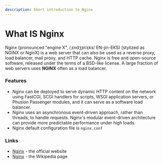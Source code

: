 ```yaml
---
description: Short introduction to Nginx
---
```


# What IS Nginx

Nginx (pronounced "engine X", /ˌɛndʒɪnˈɛks/ EN-jin-EKS) (stylized as NGINX or NginX) is a web server that can also be used as a reverse proxy, load balancer, mail proxy, and HTTP cache. Nginx is free and open-source software, released under the terms of a BSD-like license. A large fraction of web servers uses **NGINX** often as a load balancer.



### Features

* Nginx can be deployed to serve dynamic HTTP content on the network using FastCGI, SCGI handlers for scripts, WSGI application servers, or Phusion Passenger modules, and it can serve as a software load balancer.
* Nginx uses an asynchronous event-driven approach, rather than threads, to handle requests. Nginx's modular event-driven architecture can provide more predictable performance under high loads.
* Nginx default configuration file is `nginx.conf`

###

### Links

* [Nginx](https://www.nginx.com/) - the official website
* [Nginx](https://en.wikipedia.org/wiki/Nginx) - the Wikipedia page
